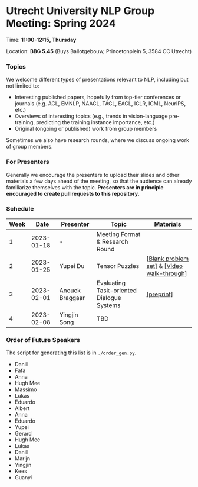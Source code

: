 # Utrecht University NLP Group Meeting: Spring 2024

Time: **11:00-12:15, Thursday**  

Location: **BBG 5.45** (Buys Ballotgebouw, Princetonplein 5, 3584 CC Utrecht)

### Topics

We welcome different types of presentations relevant to NLP, including but not limited to:
- Interesting published papers, hopefully from top-tier conferences or journals 
  (e.g. ACL, EMNLP, NAACL, TACL, EACL, ICLR, ICML, NeurIPS, etc.)
- Overviews of interesting topics 
  (e.g., trends in vision-language pre-training, predicting the training instance importance, etc.)
- Original (ongoing or published) work from group members

Sometimes we also have research rounds, where we discuss ongoing work of group members.

### For Presenters

Generally we encourage the presenters to upload their slides and other materials 
a few days ahead of the meeting, 
so that the audience can already familiarize themselves with the topic. 
**Presenters are in principle encouraged to create pull requests to this repository**. 

### Schedule

| Week | Date | Presenter | Topic | Materials |
| ---- | ----- | --------- | --------- | --------- |
|1 | 2023-01-18 | - | Meeting Format \& Research Round |  |
|2 | 2023-01-25 | Yupei Du | Tensor Puzzles | [[Blank problem set](https://colab.research.google.com/github/srush/Tensor-Puzzles/blob/main/Tensor%20Puzzlers.ipynb)] \& [[Video walk-through](https://www.youtube.com/watch?v=SiwTAyyvt5s&t=591s)] |
|3 | 2023-02-01 | Anouck Braggaar | Evaluating Task-oriented Dialogue Systems | [[preprint]](https://arxiv.org/abs/2312.13871) |
|4 | 2023-02-08 | Yingjin Song | TBD |  |


### Order of Future Speakers

The script for generating this list is in `./order_gen.py`.

- Danill
- Fafa
- Anna
- Hugh Mee
- Massimo
- Lukas
- Eduardo
- Albert
- Anna
- Eduardo
- Yupei
- Gerard
- Hugh Mee
- Lukas
- Danill
- Marijn
- Yingjin
- Kees
- Guanyi
